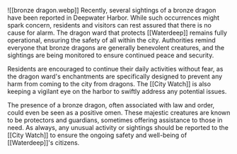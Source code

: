 ![[bronze dragon.webp]]
Recently, several sightings of a bronze dragon have been reported in Deepwater Harbor. While such occurrences might spark concern, residents and visitors can rest assured that there is no cause for alarm. The dragon ward that protects [[Waterdeep]] remains fully operational, ensuring the safety of all within the city. Authorities remind everyone that bronze dragons are generally benevolent creatures, and the sightings are being monitored to ensure continued peace and security.

Residents are encouraged to continue their daily activities without fear, as the dragon ward's enchantments are specifically designed to prevent any harm from coming to the city from dragons. The [[City Watch]] is also keeping a vigilant eye on the harbor to swiftly address any potential issues.

The presence of a bronze dragon, often associated with law and order, could even be seen as a positive omen. These majestic creatures are known to be protectors and guardians, sometimes offering assistance to those in need. As always, any unusual activity or sightings should be reported to the [[City Watch]] to ensure the ongoing safety and well-being of [[Waterdeep]]'s citizens.